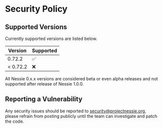 # Security Policy

## Supported Versions

Currently supported versions are listed below.

| Version  | Supported          |
|----------|--------------------|
| 0.72.2   | :white_check_mark: |
| < 0.72.2 | :x:                |

All Nessie 0.x.x versions are considered beta or even alpha releases and not supported after
release of Nessie 1.0.0.

## Reporting a Vulnerability

Any security issues should be reported to security@projectnessie.org, please refrain from posting publicly until the team can investigate and patch the code.
